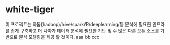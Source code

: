 # white-tiger
이 프로젝트는 하둡(hadoop)/hive/spark/R/deeplearning/등 분석에 필요한 인프라를 쉽게 구축하고
더 나아가 데이터 분석에 필요한 기반 및 수 많은 다른 오픈 소스를 기반으로 분석 모델링을 제공 할 것이다.
aaa
bb
ccc

